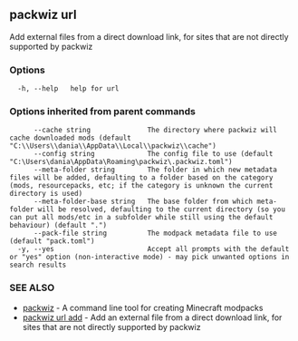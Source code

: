 ## packwiz url

Add external files from a direct download link, for sites that are not directly supported by packwiz

### Options

```
  -h, --help   help for url
```

### Options inherited from parent commands

```
      --cache string              The directory where packwiz will cache downloaded mods (default "C:\\Users\\dania\\AppData\\Local\\packwiz\\cache")
      --config string             The config file to use (default "C:\Users\dania\AppData\Roaming\packwiz\.packwiz.toml")
      --meta-folder string        The folder in which new metadata files will be added, defaulting to a folder based on the category (mods, resourcepacks, etc; if the category is unknown the current directory is used)
      --meta-folder-base string   The base folder from which meta-folder will be resolved, defaulting to the current directory (so you can put all mods/etc in a subfolder while still using the default behaviour) (default ".")
      --pack-file string          The modpack metadata file to use (default "pack.toml")
  -y, --yes                       Accept all prompts with the default or "yes" option (non-interactive mode) - may pick unwanted options in search results
```

### SEE ALSO

* [packwiz](packwiz.md)	 - A command line tool for creating Minecraft modpacks
* [packwiz url add](packwiz_url_add.md)	 - Add an external file from a direct download link, for sites that are not directly supported by packwiz

